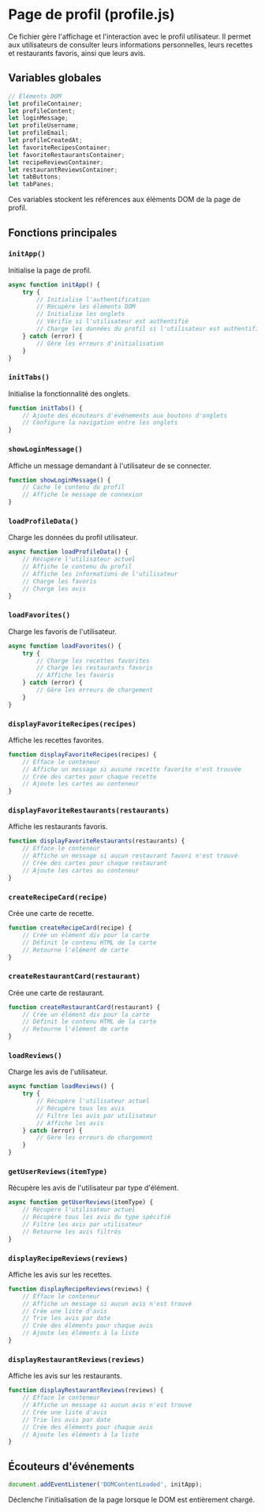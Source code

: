 # Page de profil (profile.js)

Ce fichier gère l'affichage et l'interaction avec le profil utilisateur. Il permet aux utilisateurs de consulter leurs informations personnelles, leurs recettes et restaurants favoris, ainsi que leurs avis.

## Variables globales

```javascript
// Éléments DOM
let profileContainer;
let profileContent;
let loginMessage;
let profileUsername;
let profileEmail;
let profileCreatedAt;
let favoriteRecipesContainer;
let favoriteRestaurantsContainer;
let recipeReviewsContainer;
let restaurantReviewsContainer;
let tabButtons;
let tabPanes;
```

Ces variables stockent les références aux éléments DOM de la page de profil.

## Fonctions principales

### `initApp()`

Initialise la page de profil.

```javascript
async function initApp() {
    try {
        // Initialise l'authentification
        // Récupère les éléments DOM
        // Initialise les onglets
        // Vérifie si l'utilisateur est authentifié
        // Charge les données du profil si l'utilisateur est authentifié
    } catch (error) {
        // Gère les erreurs d'initialisation
    }
}
```

### `initTabs()`

Initialise la fonctionnalité des onglets.

```javascript
function initTabs() {
    // Ajoute des écouteurs d'événements aux boutons d'onglets
    // Configure la navigation entre les onglets
}
```

### `showLoginMessage()`

Affiche un message demandant à l'utilisateur de se connecter.

```javascript
function showLoginMessage() {
    // Cache le contenu du profil
    // Affiche le message de connexion
}
```

### `loadProfileData()`

Charge les données du profil utilisateur.

```javascript
async function loadProfileData() {
    // Récupère l'utilisateur actuel
    // Affiche le contenu du profil
    // Affiche les informations de l'utilisateur
    // Charge les favoris
    // Charge les avis
}
```

### `loadFavorites()`

Charge les favoris de l'utilisateur.

```javascript
async function loadFavorites() {
    try {
        // Charge les recettes favorites
        // Charge les restaurants favoris
        // Affiche les favoris
    } catch (error) {
        // Gère les erreurs de chargement
    }
}
```

### `displayFavoriteRecipes(recipes)`

Affiche les recettes favorites.

```javascript
function displayFavoriteRecipes(recipes) {
    // Efface le conteneur
    // Affiche un message si aucune recette favorite n'est trouvée
    // Crée des cartes pour chaque recette
    // Ajoute les cartes au conteneur
}
```

### `displayFavoriteRestaurants(restaurants)`

Affiche les restaurants favoris.

```javascript
function displayFavoriteRestaurants(restaurants) {
    // Efface le conteneur
    // Affiche un message si aucun restaurant favori n'est trouvé
    // Crée des cartes pour chaque restaurant
    // Ajoute les cartes au conteneur
}
```

### `createRecipeCard(recipe)`

Crée une carte de recette.

```javascript
function createRecipeCard(recipe) {
    // Crée un élément div pour la carte
    // Définit le contenu HTML de la carte
    // Retourne l'élément de carte
}
```

### `createRestaurantCard(restaurant)`

Crée une carte de restaurant.

```javascript
function createRestaurantCard(restaurant) {
    // Crée un élément div pour la carte
    // Définit le contenu HTML de la carte
    // Retourne l'élément de carte
}
```

### `loadReviews()`

Charge les avis de l'utilisateur.

```javascript
async function loadReviews() {
    try {
        // Récupère l'utilisateur actuel
        // Récupère tous les avis
        // Filtre les avis par utilisateur
        // Affiche les avis
    } catch (error) {
        // Gère les erreurs de chargement
    }
}
```

### `getUserReviews(itemType)`

Récupère les avis de l'utilisateur par type d'élément.

```javascript
async function getUserReviews(itemType) {
    // Récupère l'utilisateur actuel
    // Récupère tous les avis du type spécifié
    // Filtre les avis par utilisateur
    // Retourne les avis filtrés
}
```

### `displayRecipeReviews(reviews)`

Affiche les avis sur les recettes.

```javascript
function displayRecipeReviews(reviews) {
    // Efface le conteneur
    // Affiche un message si aucun avis n'est trouvé
    // Crée une liste d'avis
    // Trie les avis par date
    // Crée des éléments pour chaque avis
    // Ajoute les éléments à la liste
}
```

### `displayRestaurantReviews(reviews)`

Affiche les avis sur les restaurants.

```javascript
function displayRestaurantReviews(reviews) {
    // Efface le conteneur
    // Affiche un message si aucun avis n'est trouvé
    // Crée une liste d'avis
    // Trie les avis par date
    // Crée des éléments pour chaque avis
    // Ajoute les éléments à la liste
}
```

## Écouteurs d'événements

```javascript
document.addEventListener('DOMContentLoaded', initApp);
```

Déclenche l'initialisation de la page lorsque le DOM est entièrement chargé.
